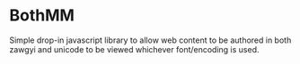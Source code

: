 # BothMM

Simple drop-in javascript library to allow web content to be authored in both zawgyi and unicode to be viewed whichever
font/encoding is used.
